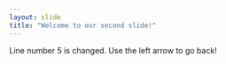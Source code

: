 ```yaml
---
layout: slide
title: "Welcome to our second slide!"
---
```

Line number 5 is changed.
Use the left arrow to go back!
